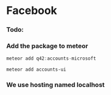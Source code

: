 # Facebook
### Todo:
### Add the package to meteor
```javascript
meteor add q42:accounts-microsoft
```
```
meteor add accounts-ui
```
### We use hosting named localhost 
